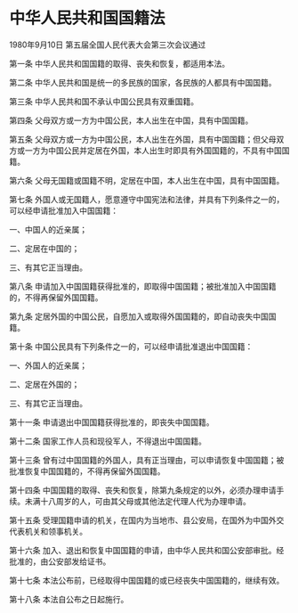 # 中华人民共和国国籍法

1980年9月10日 第五届全国人民代表大会第三次会议通过

<!-- INFO END -->

第一条 中华人民共和国国籍的取得、丧失和恢复，都适用本法。

第二条 中华人民共和国是统一的多民族的国家，各民族的人都具有中国国籍。

第三条 中华人民共和国不承认中国公民具有双重国籍。

第四条 父母双方或一方为中国公民，本人出生在中国，具有中国国籍。

第五条 父母双方或一方为中国公民，本人出生在外国，具有中国国籍；但父母双方或一方为中国公民并定居在外国，本人出生时即具有外国国籍的，不具有中国国籍。

第六条 父母无国籍或国籍不明，定居在中国，本人出生在中国，具有中国国籍。

第七条 外国人或无国籍人，愿意遵守中国宪法和法律，并具有下列条件之一的，可以经申请批准加入中国国籍：

一、中国人的近亲属；

二、定居在中国的；

三、有其它正当理由。

第八条 申请加入中国国籍获得批准的，即取得中国国籍；被批准加入中国国籍的，不得再保留外国国籍。

第九条 定居外国的中国公民，自愿加入或取得外国国籍的，即自动丧失中国国籍。

第十条 中国公民具有下列条件之一的，可以经申请批准退出中国国籍：

一、外国人的近亲属；

二、定居在外国的；

三、有其它正当理由。

第十一条 申请退出中国国籍获得批准的，即丧失中国国籍。

第十二条 国家工作人员和现役军人，不得退出中国国籍。

第十三条 曾有过中国国籍的外国人，具有正当理由，可以申请恢复中国国籍；被批准恢复中国国籍的，不得再保留外国国籍。

第十四条 中国国籍的取得、丧失和恢复，除第九条规定的以外，必须办理申请手续。未满十八周岁的人，可由其父母或其他法定代理人代为办理申请。

第十五条 受理国籍申请的机关，在国内为当地市、县公安局，在国外为中国外交代表机关和领事机关。

第十六条 加入、退出和恢复中国国籍的申请，由中华人民共和国公安部审批。经批准的，由公安部发给证书。

第十七条 本法公布前，已经取得中国国籍的或已经丧失中国国籍的，继续有效。

第十八条 本法自公布之日起施行。